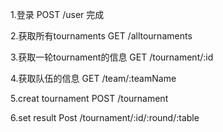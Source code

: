 1.登录  POST /user  完成

2.获取所有tournaments GET /alltournaments     

3.获取一轮tournament的信息  GET /tournament/:id

4.获取队伍的信息 GET /team/:teamName

5.creat tournament POST /tournament

6.set result Post /tournament/:id/:round/:table
